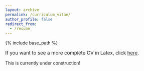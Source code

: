 ```yaml
---
layout: archive
permalink: /curriculum_vitae/
author_profile: false
redirect_from:
  - /resume
---
```

{% include base_path %}



<span style ="font-size:1.1em">If you want to see a more complete CV in Latex, click <a href="" target="_blank">here</a>.</span>

This is currently under construction!

